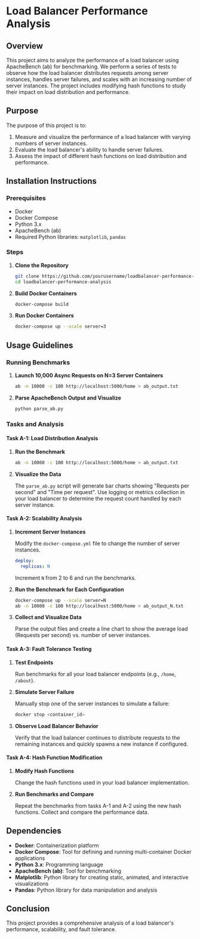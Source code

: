 # Load Balancer Performance Analysis

## Overview

This project aims to analyze the performance of a load balancer using ApacheBench (ab) for benchmarking. We perform a series of tests to observe how the load balancer distributes requests among server instances, handles server failures, and scales with an increasing number of server instances. The project includes modifying hash functions to study their impact on load distribution and performance.

## Purpose

The purpose of this project is to:
1. Measure and visualize the performance of a load balancer with varying numbers of server instances.
2. Evaluate the load balancer's ability to handle server failures.
3. Assess the impact of different hash functions on load distribution and performance.

## Installation Instructions

### Prerequisites

- Docker
- Docker Compose
- Python 3.x
- ApacheBench (ab)
- Required Python libraries: `matplotlib`, `pandas`

### Steps

1. **Clone the Repository**

   ```bash
   git clone https://github.com/yourusername/loadbalancer-performance-analysis.git
   cd loadbalancer-performance-analysis
   ```

2. **Build Docker Containers**

   ```bash
   docker-compose build
   ```

3. **Run Docker Containers**

   ```bash
   docker-compose up --scale server=3
   ```

## Usage Guidelines

### Running Benchmarks

1. **Launch 10,000 Async Requests on N=3 Server Containers**

   ```bash
   ab -n 10000 -c 100 http://localhost:5000/home > ab_output.txt
   ```

2. **Parse ApacheBench Output and Visualize**

   ```bash
   python parse_ab.py
   ```

### Tasks and Analysis

#### Task A-1: Load Distribution Analysis

1. **Run the Benchmark**

   ```bash
   ab -n 10000 -c 100 http://localhost:5000/home > ab_output.txt
   ```

2. **Visualize the Data**

   The `parse_ab.py` script will generate bar charts showing "Requests per second" and "Time per request". Use logging or metrics collection in your load balancer to determine the request count handled by each server instance.

#### Task A-2: Scalability Analysis

1. **Increment Server Instances**

   Modify the `docker-compose.yml` file to change the number of server instances.

   ```yaml
   deploy:
     replicas: N
   ```

   Increment `N` from 2 to 6 and run the benchmarks.

2. **Run the Benchmark for Each Configuration**

   ```bash
   docker-compose up --scale server=N
   ab -n 10000 -c 100 http://localhost:5000/home > ab_output_N.txt
   ```

3. **Collect and Visualize Data**

   Parse the output files and create a line chart to show the average load (Requests per second) vs. number of server instances.

#### Task A-3: Fault Tolerance Testing

1. **Test Endpoints**

   Run benchmarks for all your load balancer endpoints (e.g., `/home`, `/about`).

2. **Simulate Server Failure**

   Manually stop one of the server instances to simulate a failure:

   ```bash
   docker stop <container_id>
   ```

3. **Observe Load Balancer Behavior**

   Verify that the load balancer continues to distribute requests to the remaining instances and quickly spawns a new instance if configured.

#### Task A-4: Hash Function Modification

1. **Modify Hash Functions**

   Change the hash functions used in your load balancer implementation.

2. **Run Benchmarks and Compare**

   Repeat the benchmarks from tasks A-1 and A-2 using the new hash functions. Collect and compare the performance data.

## Dependencies

- **Docker**: Containerization platform
- **Docker Compose**: Tool for defining and running multi-container Docker applications
- **Python 3.x**: Programming language
- **ApacheBench (ab)**: Tool for benchmarking
- **Matplotlib**: Python library for creating static, animated, and interactive visualizations
- **Pandas**: Python library for data manipulation and analysis

## Conclusion

This project provides a comprehensive analysis of a load balancer's performance, scalability, and fault tolerance. 

